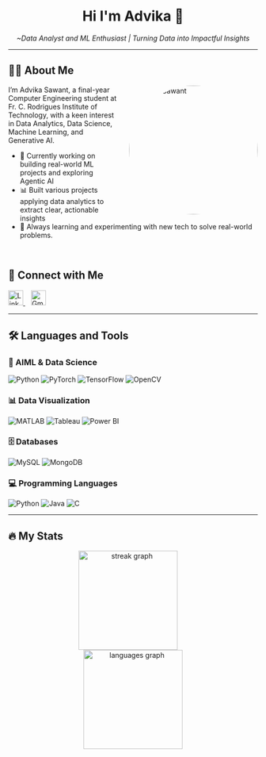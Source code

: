 

<h1 align="center">Hi I'm Advika 🙌</h1>

<p align="center">
  <em>~Data Analyst and  ML Enthusiast | Turning Data into Impactful Insights</em>
</p>




---

## 👩‍💻 About Me

<img src="https://media.tenor.com/IQ6Z-aPhr1wAAAAM/date-everywhere-data.gif" 
alt="Advika Sawant" align="right" width="260" style="margin-left: 20px; margin-bottom: 10px; border-radius: 50%;" />


 I’m Advika Sawant, a final-year Computer Engineering student at Fr. C. Rodrigues Institute of Technology, with a keen interest in Data Analytics, Data Science, Machine Learning, and Generative AI.

- 🔭 Currently working on building real-world ML projects and exploring Agentic AI  
- 📊 Built various projects applying data analytics to extract clear, actionable insights  
- 🌱 Always learning and experimenting with new tech to solve real-world problems.
 <br>
 
 ## 🔗 Connect with Me


<a href="https://www.linkedin.com/in/advika-sawant-3354b0300/">
  <img src="https://img.shields.io/static/v1?message=LinkedIn&logo=linkedin&label=&color=0077B5&logoColor=white&labelColor=&style=for-the-badge" height="30" alt="LinkedIn logo" />
</a>
&nbsp&nbsp
<a href="mailto:advika90.sawant@gmail.com">
  <img src="https://img.shields.io/static/v1?message=Gmail&logo=gmail&label=&color=D14836&logoColor=white&labelColor=&style=for-the-badge" height="30" alt="Gmail logo" />
</a>


---





## 🛠 Languages and Tools

### 🧠 AIML & Data Science
<p align="left">
  <img src="https://img.shields.io/badge/Python-3776AB?style=for-the-badge&logo=python&logoColor=white" alt="Python"/>
  <img src="https://img.shields.io/badge/PyTorch-EE4C2C?style=for-the-badge&logo=pytorch&logoColor=white" alt="PyTorch"/>
  <img src="https://img.shields.io/badge/TensorFlow-FF6F00?style=for-the-badge&logo=tensorflow&logoColor=white" alt="TensorFlow"/>
  <img src="https://img.shields.io/badge/OpenCV-5C3EE8?style=for-the-badge&logo=opencv&logoColor=white" alt="OpenCV"/>
</p>

### 📊 Data Visualization
<p align="left">
  <img src="https://img.shields.io/badge/MATLAB-0076A8?style=for-the-badge&logo=Mathworks&logoColor=white" alt="MATLAB"/>
  <img src="https://img.shields.io/badge/Tableau-E97627?style=for-the-badge&logo=tableau&logoColor=white" alt="Tableau"/>
  <img src="https://img.shields.io/badge/Power%20BI-F2C811?style=for-the-badge&logo=powerbi&logoColor=black" alt="Power BI"/>

</p>

### 🗄️ Databases
<p align="left">
  <img src="https://img.shields.io/badge/MySQL-4479A1?style=for-the-badge&logo=mysql&logoColor=white" alt="MySQL"/>
  <img src="https://img.shields.io/badge/MongoDB-47A248?style=for-the-badge&logo=mongodb&logoColor=white" alt="MongoDB"/>
</p>

### 💻 Programming Languages
<p align="left">
  <img src="https://img.shields.io/badge/Python-3776AB?style=for-the-badge&logo=python&logoColor=white" alt="Python"/>
  <img src="https://img.shields.io/badge/Java-007396?style=for-the-badge&logo=java&logoColor=white" alt="Java"/>
  <img src="https://img.shields.io/badge/C-00599C?style=for-the-badge&logo=c&logoColor=white" alt="C"/>
</p>



---


## 🔥 My Stats


<p align="center">
  <img src="https://streak-stats.demolab.com/?user=Advika0909&locale=en&mode=daily&theme=dark&hide_border=false&border_radius=5&order=3" height="200" alt="streak graph" style="display:inline-block; margin-right: 20px;" />
  <br>
  <img src="https://github-readme-stats.vercel.app/api/top-langs?username=Advika0909&locale=en&hide_title=false&layout=compact&card_width=320&langs_count=5&theme=dracula&hide_border=false" height="200" alt="languages graph" style="display:inline-block;" />
</p>


